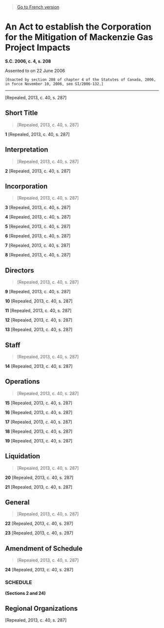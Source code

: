 > [Go to French version](/fr/Lois/Lois%20du%20Canada/2006/ch.%204,%20s.%20208.md)

# An Act to establish the Corporation for the Mitigation of Mackenzie Gas Project Impacts

**S.C. 2006, c. 4, s. 208**


Assented to on 22 June 2006

```
[Enacted by section 208 of chapter 4 of the Statutes of Canada, 2006, in force November 10, 2006, see SI/2006-132.]
```
----------


[Repealed, 2013, c. 40, s. 287]










## Short Title
> [Repealed, 2013, c. 40, s. 287]



**1** [Repealed, 2013, c. 40, s. 287]




## Interpretation
> [Repealed, 2013, c. 40, s. 287]



**2** [Repealed, 2013, c. 40, s. 287]




## Incorporation
> [Repealed, 2013, c. 40, s. 287]



**3** [Repealed, 2013, c. 40, s. 287]



**4** [Repealed, 2013, c. 40, s. 287]



**5** [Repealed, 2013, c. 40, s. 287]



**6** [Repealed, 2013, c. 40, s. 287]



**7** [Repealed, 2013, c. 40, s. 287]



**8** [Repealed, 2013, c. 40, s. 287]




## Directors
> [Repealed, 2013, c. 40, s. 287]



**9** [Repealed, 2013, c. 40, s. 287]



**10** [Repealed, 2013, c. 40, s. 287]



**11** [Repealed, 2013, c. 40, s. 287]



**12** [Repealed, 2013, c. 40, s. 287]



**13** [Repealed, 2013, c. 40, s. 287]




## Staff
> [Repealed, 2013, c. 40, s. 287]



**14** [Repealed, 2013, c. 40, s. 287]




## Operations
> [Repealed, 2013, c. 40, s. 287]



**15** [Repealed, 2013, c. 40, s. 287]



**16** [Repealed, 2013, c. 40, s. 287]



**17** [Repealed, 2013, c. 40, s. 287]



**18** [Repealed, 2013, c. 40, s. 287]



**19** [Repealed, 2013, c. 40, s. 287]




## Liquidation
> [Repealed, 2013, c. 40, s. 287]



**20** [Repealed, 2013, c. 40, s. 287]



**21** [Repealed, 2013, c. 40, s. 287]




## General
> [Repealed, 2013, c. 40, s. 287]



**22** [Repealed, 2013, c. 40, s. 287]



**23** [Repealed, 2013, c. 40, s. 287]




## Amendment of Schedule
> [Repealed, 2013, c. 40, s. 287]



**24** [Repealed, 2013, c. 40, s. 287]




### **SCHEDULE** 
**(Sections 2 and 24)**
## Regional Organizations
[Repealed, 2013, c. 40, s. 287]



